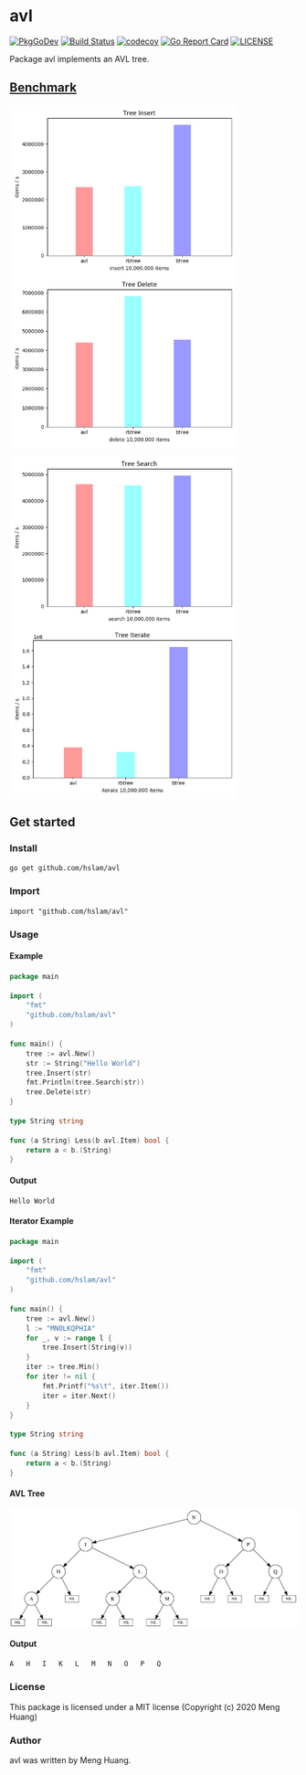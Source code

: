 # avl
[![PkgGoDev](https://pkg.go.dev/badge/github.com/hslam/avl)](https://pkg.go.dev/github.com/hslam/avl)
[![Build Status](https://github.com/hslam/avl/workflows/build/badge.svg)](https://github.com/hslam/avl/actions)
[![codecov](https://codecov.io/gh/hslam/avl/branch/master/graph/badge.svg)](https://codecov.io/gh/hslam/avl)
[![Go Report Card](https://goreportcard.com/badge/github.com/hslam/avl)](https://goreportcard.com/report/github.com/hslam/avl)
[![LICENSE](https://img.shields.io/github/license/hslam/avl.svg?style=flat-square)](https://github.com/hslam/avl/blob/master/LICENSE)

Package avl implements an AVL tree.

## [Benchmark](http://github.com/hslam/tree-benchmark "tree-benchmark")

<img src="https://raw.githubusercontent.com/hslam/tree-benchmark/master/tree-insert.png" width = "400" height = "300" alt="insert" align=center><img src="https://raw.githubusercontent.com/hslam/tree-benchmark/master/tree-delete.png" width = "400" height = "300" alt="delete" align=center>

<img src="https://raw.githubusercontent.com/hslam/tree-benchmark/master/tree-search.png" width = "400" height = "300" alt="search" align=center><img src="https://raw.githubusercontent.com/hslam/tree-benchmark/master/tree-iterate.png" width = "400" height = "300" alt="iterate" align=center>


## Get started

### Install
```
go get github.com/hslam/avl
```
### Import
```
import "github.com/hslam/avl"
```
### Usage
#### Example
```go
package main

import (
	"fmt"
	"github.com/hslam/avl"
)

func main() {
	tree := avl.New()
	str := String("Hello World")
	tree.Insert(str)
	fmt.Println(tree.Search(str))
	tree.Delete(str)
}

type String string

func (a String) Less(b avl.Item) bool {
	return a < b.(String)
}
```

#### Output
```
Hello World
```

#### Iterator Example
```go
package main

import (
	"fmt"
	"github.com/hslam/avl"
)

func main() {
	tree := avl.New()
	l := "MNOLKQPHIA"
	for _, v := range l {
		tree.Insert(String(v))
	}
	iter := tree.Min()
	for iter != nil {
		fmt.Printf("%s\t", iter.Item())
		iter = iter.Next()
	}
}

type String string

func (a String) Less(b avl.Item) bool {
	return a < b.(String)
}
```
#### AVL Tree
<img src="https://raw.githubusercontent.com/hslam/avl/master/avl.png" alt="avl" align=center>

#### Output
```
A	H	I	K	L	M	N	O	P	Q
```

### License
This package is licensed under a MIT license (Copyright (c) 2020 Meng Huang)

### Author
avl was written by Meng Huang.


